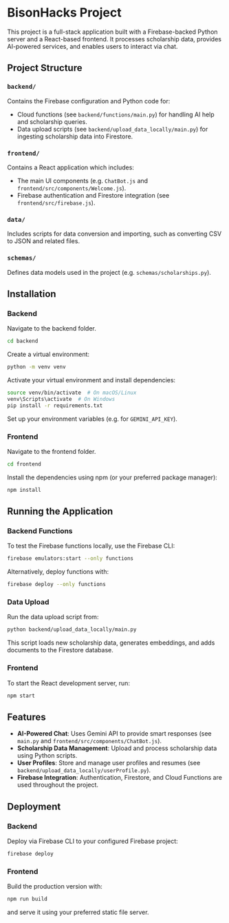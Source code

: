 # BisonHacks Project
This project is a full-stack application built with a Firebase-backed Python server and a React-based frontend. It processes scholarship data, provides AI-powered services, and enables users to interact via chat.

## Project Structure

### `backend/`
Contains the Firebase configuration and Python code for:
- Cloud functions (see `backend/functions/main.py`) for handling AI help and scholarship queries.
- Data upload scripts (see `backend/upload_data_locally/main.py`) for ingesting scholarship data into Firestore.

### `frontend/`
Contains a React application which includes:
- The main UI components (e.g. `ChatBot.js` and `frontend/src/components/Welcome.js`).
- Firebase authentication and Firestore integration (see `frontend/src/firebase.js`).

### `data/`
Includes scripts for data conversion and importing, such as converting CSV to JSON and related files.

### `schemas/`
Defines data models used in the project (e.g. `schemas/scholarships.py`).

## Installation

### Backend
Navigate to the backend folder.

```sh
cd backend
```

Create a virtual environment:

```sh
python -m venv venv
```

Activate your virtual environment and install dependencies:

```sh
source venv/bin/activate  # On macOS/Linux
venv\Scripts\activate  # On Windows
pip install -r requirements.txt
```

Set up your environment variables (e.g. for `GEMINI_API_KEY`).

### Frontend
Navigate to the frontend folder.

```sh
cd frontend
```

Install the dependencies using npm (or your preferred package manager):

```sh
npm install
```

## Running the Application

### Backend Functions
To test the Firebase functions locally, use the Firebase CLI:

```sh
firebase emulators:start --only functions
```

Alternatively, deploy functions with:

```sh
firebase deploy --only functions
```

### Data Upload
Run the data upload script from:

```sh
python backend/upload_data_locally/main.py
```

This script loads new scholarship data, generates embeddings, and adds documents to the Firestore database.

### Frontend
To start the React development server, run:

```sh
npm start
```

## Features
- **AI-Powered Chat**: Uses Gemini API to provide smart responses (see `main.py` and `frontend/src/components/ChatBot.js`).
- **Scholarship Data Management**: Upload and process scholarship data using Python scripts.
- **User Profiles**: Store and manage user profiles and resumes (see `backend/upload_data_locally/userProfile.py`).
- **Firebase Integration**: Authentication, Firestore, and Cloud Functions are used throughout the project.

## Deployment

### Backend
Deploy via Firebase CLI to your configured Firebase project:

```sh
firebase deploy
```

### Frontend
Build the production version with:

```sh
npm run build
```

and serve it using your preferred static file server.
